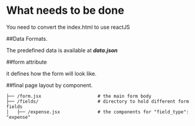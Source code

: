 # What needs to be done

You need to convert the index.html to use reactJS

##Data Formats.

The predefined data is available at ***data.json***

##form attribute

it defines how the form will look like.


##final page layout by component.

```
├── /form.jsx                     # the main form body
├── /fields/                      # directory to hold different form fields
│   ├── /expense.jsx              # the components for "field_type": "expense"
```
